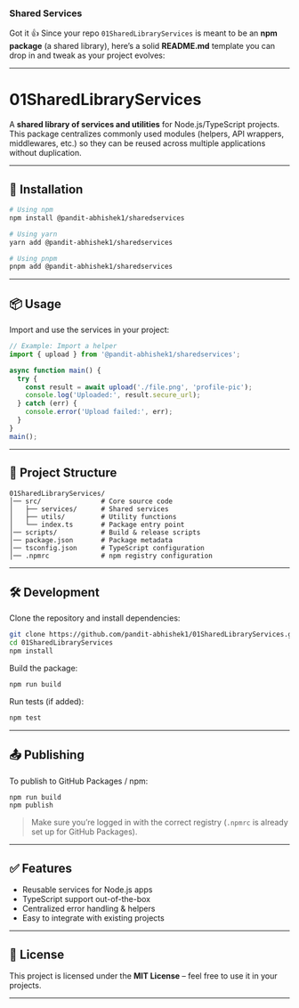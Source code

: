 ### Shared Services
Got it 👍 Since your repo `01SharedLibraryServices` is meant to be an **npm package** (a shared library), here’s a solid **README.md** template you can drop in and tweak as your project evolves:

---

# 01SharedLibraryServices

A **shared library of services and utilities** for Node.js/TypeScript projects. This package centralizes commonly used modules (helpers, API wrappers, middlewares, etc.) so they can be reused across multiple applications without duplication.

---

## 🚀 Installation

```bash
# Using npm
npm install @pandit-abhishek1/sharedservices

# Using yarn
yarn add @pandit-abhishek1/sharedservices

# Using pnpm
pnpm add @pandit-abhishek1/sharedservices
```

---

## 📦 Usage

Import and use the services in your project:

```ts
// Example: Import a helper
import { upload } from '@pandit-abhishek1/sharedservices';

async function main() {
  try {
    const result = await upload('./file.png', 'profile-pic');
    console.log('Uploaded:', result.secure_url);
  } catch (err) {
    console.error('Upload failed:', err);
  }
}
main();
```

---

## 📂 Project Structure

```
01SharedLibraryServices/
│── src/               # Core source code
│   ├── services/      # Shared services
│   ├── utils/         # Utility functions
│   └── index.ts       # Package entry point
│── scripts/           # Build & release scripts
│── package.json       # Package metadata
│── tsconfig.json      # TypeScript configuration
│── .npmrc             # npm registry configuration
```

---

## 🛠 Development

Clone the repository and install dependencies:

```bash
git clone https://github.com/pandit-abhishek1/01SharedLibraryServices.git
cd 01SharedLibraryServices
npm install
```

Build the package:

```bash
npm run build
```

Run tests (if added):

```bash
npm test
```

---

## 📤 Publishing

To publish to GitHub Packages / npm:

```bash
npm run build
npm publish
```

> Make sure you’re logged in with the correct registry (`.npmrc` is already set up for GitHub Packages).

---

## ✅ Features

* Reusable services for Node.js apps
* TypeScript support out-of-the-box
* Centralized error handling & helpers
* Easy to integrate with existing projects

---

## 📜 License

This project is licensed under the **MIT License** – feel free to use it in your projects.

---

